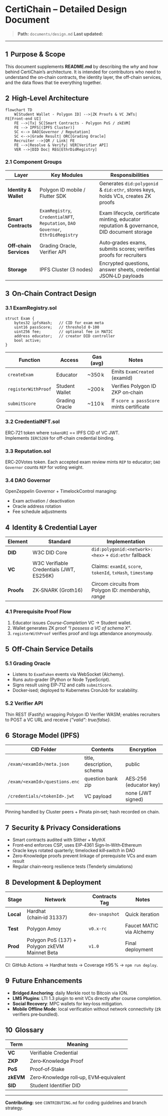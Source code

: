 # CertiChain – Detailed Design Document

> **Path:** `documents/design.md`
> **Last updated:** <!-- KEEP THIS LINE FOR CI AUTO‑STAMP -->

---

## 1  Purpose & Scope

This document supplements **README.md** by describing the *why* and *how* behind CertiChain’s architecture. It is intended for contributors who need to understand the on‑chain contracts, the identity layer, the off‑chain services, and the data flows that tie everything together.

## 2  High‑Level Architecture

```mermaid
flowchart TD
    W[Student Wallet - Polygon ID] -->|ZK Proofs & VC JWTs| FE[Front‑end UI]
    FE -->|Tx| SC[Smart Contracts - Polygon PoS / zkEVM]
    FE --> IPFS[(IPFS Cluster)]
    SC <--> DAO[Governor / Reputation]
    SC <-->|Grade Result| ORC[Grading Oracle]
    Recruiter -->|QR / Link| FE
    FE -->|Resolve & Verify| VER[Verifier API]
    VER -->|DID Doc| REG[EthrDidRegistry]
```

### 2.1 Component Groups

| Layer                  | Key Modules                                                                      | Responsibilities                                                                            |
| ---------------------- | -------------------------------------------------------------------------------- | ------------------------------------------------------------------------------------------- |
| **Identity & Wallet**  | Polygon ID mobile / Flutter SDK                                                  | Generates `did:polygonid` & `did:ethr`, stores keys, holds VCs, creates ZK proofs           |
| **Smart Contracts**    | `ExamRegistry`, `CredentialNFT`, `Reputation`, `DAO Governor`, `EthrDidRegistry` | Exam lifecycle, certificate minting, educator reputation & governance, DID document storage |
| **Off‑chain Services** | Grading Oracle, Verifier API                                                     | Auto‑grades exams, submits scores; verifies proofs for recruiters                           |
| **Storage**            | IPFS Cluster (3 nodes)                                                           | Encrypted questions, answer sheets, credential JSON‑LD payloads                             |

## 3  On‑Chain Contract Design

### 3.1 ExamRegistry.sol

```solidity
struct Exam {
    bytes32 ipfsHash;   // CID for exam meta
    uint16 passScore;   // threshold 0‑100
    uint256 fee;        // optional fee in MATIC
    address educator;   // creator DID controller
    bool active;
}
```

| Function            | Access         | Gas (avg) | Notes                                    |
| ------------------- | -------------- | --------- | ---------------------------------------- |
| `createExam`        | Educator       | \~350 k   | Emits `ExamCreated` (examId)             |
| `registerWithProof` | Student Wallet | \~200 k   | Verifies Polygon ID ZKP on‑chain         |
| `submitScore`       | Grading Oracle | \~110 k   | If `score ≥ passScore` mints certificate |

### 3.2 CredentialNFT.sol

ERC‑721 token where `tokenURI` == IPFS CID of VC JWT.<br>Implements `IERC5269` for off‑chain credential binding.

### 3.3 Reputation.sol

ERC‑20Votes token. Each accepted exam review mints `REP` to educator; `DAO Governor` counts `REP` for voting weight.

### 3.4 DAO Governor

OpenZeppelin Governor + TimelockControl managing:

* Exam activation / deactivation
* Oracle address rotation
* Fee schedule adjustments

## 4  Identity & Credential Layer

| Element    | Standard                                 | Implementation                                              |
| ---------- | ---------------------------------------- | ----------------------------------------------------------- |
| **DID**    | W3C DID Core                             | `did:polygonid:<network>:<hex>` + `did:ethr` fallback       |
| **VC**     | W3C Verifiable Credentials (JWT, ES256K) | Claims: `examId`, `score`, `tokenId`, `txHash`, `timestamp` |
| **Proofs** | ZK‑SNARK (Groth16)                       | Circom circuits from Polygon ID: *membership*, *range*      |

### 4.1 Prerequisite Proof Flow

1. Educator issues *Course‑Completion* VC → Student wallet.
2. Wallet generates ZK proof *“I possess a VC of schema X”*.
3. `registerWithProof` verifies proof and logs attendance anonymously.

## 5  Off‑Chain Service Details

### 5.1 Grading Oracle

* Listens to `ExamTaken` events via WebSocket (Alchemy).
* Runs auto‑grader (Python or Node TypeScript).
* Signs result using EIP‑712 and calls `submitScore`.
* Docker‑ised; deployed to Kubernetes CronJob for scalability.

### 5.2 Verifier API

Thin REST (Fastify) wrapping Polygon ID Verifier WASM; enables recruiters to POST a VC URL and receive *{"valid": true/false}*.

## 6  Storage Model (IPFS)

| CID Folder                     | Contents                   | Encryption             |
| ------------------------------ | -------------------------- | ---------------------- |
| `/exam/<examId>/meta.json`     | title, description, schema | public                 |
| `/exam/<examId>/questions.enc` | question bank zip          | AES‑256 (educator key) |
| `/credentials/<tokenId>.jwt`   | VC payload                 | none (JWT signed)      |

Pinning handled by Cluster peers + Pinata pin‑set; hash recorded on chain.

## 7  Security & Privacy Considerations

* Smart contracts audited with Slither + MythX
* Front‑end enforces CSP, uses EIP‑4361 Sign‑In‑With‑Ethereum
* Oracle keys rotated quarterly; timelocked *kill‑switch* in DAO
* Zero‑Knowledge proofs prevent linkage of prerequisite VCs and exam result
* Regular chain‑reorg resilience tests (Tenderly simulations)

## 8  Development & Deployment

| Stage     | Network                                        | Contracts Tag  | Notes                    |
| --------- | ---------------------------------------------- | -------------- | ------------------------ |
| **Local** | Hardhat (chain‑id 31337)                       | `dev‑snapshot` | Quick iteration          |
| **Test**  | Polygon Amoy                                   | `v0.x‑rc`      | Faucet MATIC via Alchemy |
| **Prod**  | Polygon PoS (137) + Polygon zkEVM Mainnet Beta | `v1.0`         | Final deployment         |

CI: GitHub Actions → Hardhat tests → Coverage ≥95 % → `npm run deploy`.

## 9  Future Enhancements

* **Bridged Anchoring**: daily Merkle root to Bitcoin via ION.
* **LMS Plugins**: LTI 1.3 plugin to emit VCs directly after course completion.
* **Social Recovery**: MPC wallets for key‑loss mitigation.
* **Mobile Offline Mode**: local verification without network connectivity (zk verifiers pre‑bundled).

## 10  Glossary

| Term      | Meaning                                |
| --------- | -------------------------------------- |
| **VC**    | Verifiable Credential                  |
| **ZKP**   | Zero‑Knowledge Proof                   |
| **PoS**   | Proof‑of‑Stake                         |
| **zkEVM** | Zero‑Knowledge roll‑up, EVM‑equivalent |
| **SID**   | Student Identifier DID                 |

---

**Contributing:** see `CONTRIBUTING.md` for coding guidelines and branch strategy.
